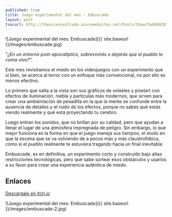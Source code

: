 ```yaml
---
published: true
title: Juego experimental del mes - Embuscade
layout: post
tsocurl: http://thescienceofcode.azurewebsites.net/Posts/Show/5a8488283e67159cc4ecfdf8
---
```

![Juego experimental del mes: Embuscade]({{ site.baseurl }}/images/embuscade.jpg)

*"¿En un entorno post-apocalíptico, sobrevivirás o dejarás que el pueblo te coma vivo?".* 
<!--more-->

Este mes revisitamos el miedo en los videojuegos con un experimento que sí bien, se acerca al terror con un enfoque más convencional, no por ello es menos efectivo.

Lo primero que salta a la vista son sus gráficos de volxeles y pixelart con efectos de iluminación, niebla y partículas más modernos, que sirven para crear una ambientación de pesadilla en la que la mente se confunde entre  la ausencia de detalles y el ruido de los efectos, porque no sabes qué estás viendo realmente y qué está proyectando tu cerebro.

Luego entran los sonidos, que no brillan por su calidad, pero que ayudan a llenar el lugar de una atmósfera impregnada de peligro. Sin embargo, lo que mejor funciona es la forma en que el juego maneja sus tiempos, el modo en que la escena que se va volviendo de a pocos más y más claustrofóbica, cómo si el pueblo realmente te estuviera tragando hacía un final inevitable. 

Embuscade, es en definitiva, un experimento corto y construído bajo altas restricciones tecnológicas, pero que sabe sortear esos obstáculos y usarlos a su favor para crear una experiencia auténtica de miedo.


## Enlaces

[Descárgalo en itch.io](https://maxparata.itch.io/embuscade)

![Juego experimental del mes: Embuscade]({{ site.baseurl }}/images/embuscade-2.jpg)

